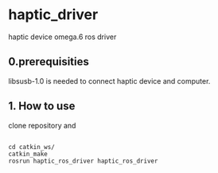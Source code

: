 # haptic_driver
haptic device omega.6 ros driver

## 0.prerequisities
libsusb-1.0 is needed to connect haptic device and computer. 

## 1. How to use
clone repository
and

```linux

cd catkin_ws/
catkin_make
rosrun haptic_ros_driver haptic_ros_driver

```
